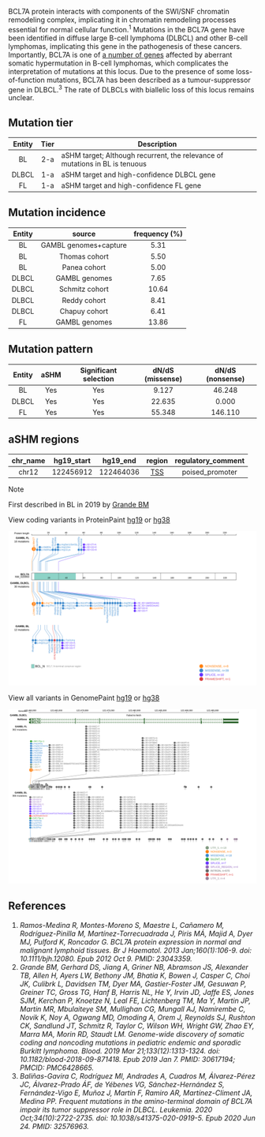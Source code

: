 BCL7A protein interacts with components of the SWI/SNF chromatin remodeling complex, implicating it in chromatin remodeling processes essential for normal cellular function.<sup>1</sup> Mutations in the BCL7A gene have been identified in diffuse large B-cell lymphoma (DLBCL) and other B-cell lymphomas, implicating this gene in the pathogenesis of these cancers. Importantly, BCL7A is one of [a number of genes](https://github.com/morinlab/LLMPP/wiki/ashm) affected by aberrant somatic hypermutation in B-cell lymphomas, which complicates the interpretation of mutations at this locus. Due to the presence of some loss-of-function mutations, BCL7A has been described as a tumour-suppressor gene in DLBCL.<sup>3</sup> The rate of DLBCLs with biallelic loss of this locus remains unclear. 

## Mutation tier

|Entity|Tier|Description                           |
|:------:|:----:|--------------------------------------|
|BL    |2-a | aSHM target; Although recurrent, the relevance of mutations in BL is tenuous |
|DLBCL |1-a | aSHM target and high-confidence DLBCL gene            |
|FL    |1-a | aSHM target and high-confidence FL gene               |
## Mutation incidence

|Entity|source               |frequency (%)|
|:------:|:---------------------:|:-------------:|
|BL    |GAMBL genomes+capture| 5.31        |
|BL    |Thomas cohort        | 5.50        |
|BL    |Panea cohort         | 5.00        |
|DLBCL |GAMBL genomes        | 7.65        |
|DLBCL |Schmitz cohort       |10.64        |
|DLBCL |Reddy cohort         | 8.41        |
|DLBCL |Chapuy cohort        | 6.41        |
|FL    |GAMBL genomes        |13.86        |

## Mutation pattern

|Entity|aSHM|Significant selection|dN/dS (missense)|dN/dS (nonsense)|
|:------:|:----:|:---------------------:|:----------------:|:----------------:|
|BL    |Yes |Yes                  | 9.127          | 46.248         |
|DLBCL |Yes |Yes                  |22.635          |  0.000         |
|FL    |Yes |Yes                  |55.348          |146.110         |

## aSHM regions

|chr_name|hg19_start|hg19_end |region                                                                                      |regulatory_comment|
|:--------:|:----------:|:---------:|:--------------------------------------------------------------------------------------------:|:------------------:|
|chr12   |122456912 |122464036|[TSS](https://genome.ucsc.edu/s/rdmorin/GAMBL%20hg19?position=chr12%3A122456912%2D122464036)|poised_promoter   |

> [!NOTE]
> First described in BL in 2019 by [Grande BM](https://pubmed.ncbi.nlm.nih.gov/30617194)


View coding variants in ProteinPaint [hg19](https://www.bcgsc.ca/downloads/morinlab/GAMBL/test/genes/BCL7A_protein.html)  or [hg38](https://www.bcgsc.ca/downloads/morinlab/GAMBL/test/genes/BCL7A_protein_hg38.html)

![image](images/proteinpaint/BCL7A_NM_020993.svg)

View all variants in GenomePaint [hg19](https://www.bcgsc.ca/downloads/morinlab/GAMBL/test/genes/BCL7A.html)  or [hg38](https://www.bcgsc.ca/downloads/morinlab/GAMBL/test/genes/BCL7A_hg38.html)

![image](images/proteinpaint/BCL7A.svg)

## References
1. *Ramos-Medina R, Montes-Moreno S, Maestre L, Cañamero M, Rodríguez-Pinilla M, Martínez-Torrecuadrada J, Piris MÁ, Majid A, Dyer MJ, Pulford K, Roncador G. BCL7A protein expression in normal and malignant lymphoid tissues. Br J Haematol. 2013 Jan;160(1):106-9. doi: 10.1111/bjh.12080. Epub 2012 Oct 9. PMID: 23043359.*
2. *Grande BM, Gerhard DS, Jiang A, Griner NB, Abramson JS, Alexander TB, Allen H, Ayers LW, Bethony JM, Bhatia K, Bowen J, Casper C, Choi JK, Culibrk L, Davidsen TM, Dyer MA, Gastier-Foster JM, Gesuwan P, Greiner TC, Gross TG, Hanf B, Harris NL, He Y, Irvin JD, Jaffe ES, Jones SJM, Kerchan P, Knoetze N, Leal FE, Lichtenberg TM, Ma Y, Martin JP, Martin MR, Mbulaiteye SM, Mullighan CG, Mungall AJ, Namirembe C, Novik K, Noy A, Ogwang MD, Omoding A, Orem J, Reynolds SJ, Rushton CK, Sandlund JT, Schmitz R, Taylor C, Wilson WH, Wright GW, Zhao EY, Marra MA, Morin RD, Staudt LM. Genome-wide discovery of somatic coding and noncoding mutations in pediatric endemic and sporadic Burkitt lymphoma. Blood. 2019 Mar 21;133(12):1313-1324. doi: 10.1182/blood-2018-09-871418. Epub 2019 Jan 7. PMID: 30617194; PMCID: PMC6428665.* 
3. *Baliñas-Gavira C, Rodríguez MI, Andrades A, Cuadros M, Álvarez-Pérez JC, Álvarez-Prado ÁF, de Yébenes VG, Sánchez-Hernández S, Fernández-Vigo E, Muñoz J, Martín F, Ramiro AR, Martínez-Climent JA, Medina PP. Frequent mutations in the amino-terminal domain of BCL7A impair its tumor suppressor role in DLBCL. Leukemia. 2020 Oct;34(10):2722-2735. doi: 10.1038/s41375-020-0919-5. Epub 2020 Jun 24. PMID: 32576963.*